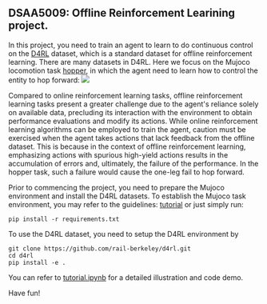 ## DSAA5009: Offline Reinforcement Learining project.

In this project, you need to train an agent to learn to do continuous control on the 
[D4RL](https://github.com/digital-brain-sh/d4rl) dataset, which is a standard dataset for offline 
reinforcement learning. There are many datasets in D4RL. Here we focus on the Mujoco locomotion task
[hopper](https://www.gymlibrary.dev/environments/mujoco/hopper/), in which the agent need to learn 
how to control the entity to hop forward:
![](hopper.gif)

Compared to online reinforcement learning tasks, offline reinforcement learning tasks present a greater challenge due
to the agent's reliance solely on available data, precluding its interaction with the environment to obtain performance 
evaluations and modify its actions. While online reinforcement learning algorithms can be employed to train
the agent, caution must be exercised when the agent takes actions that lack feedback from the offline dataset. This is 
because in the context of offline reinforcement learning, emphasizing actions with spurious high-yield actions results 
in the accumulation of errors and, ultimately, the failure of the performance. In the hopper task, 
such a failure would cause the one-leg fail to hop forward.

Prior to commencing the project, you need to prepare the Mujoco environment and install the D4RL datasets. 
To establish the Mujoco task environment, you may refer to the guidelines:
[tutorial](https://ivanvoid.github.io/voidlog.github.io/2022/05/27/d4rl_installation.html)
or just simply run:
```
pip install -r requirements.txt
```
To use the D4RL dataset, you need to setup the D4RL environment by 
```
git clone https://github.com/rail-berkeley/d4rl.git
cd d4rl
pip install -e .
```


You can refer to [tutorial.ipynb](tutorial.ipynb) for a detailed illustration and code demo.

Have fun!

